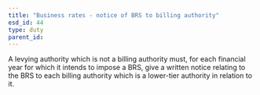 ```yaml
---
title: "Business rates - notice of BRS to billing authority"
esd_id: 44
type: duty
parent_id:  
---
```


A levying authority which is not a billing authority must, for each financial year for which it intends to impose a BRS, give a written notice relating to the BRS to each billing authority which is a lower-tier authority in relation to it.

